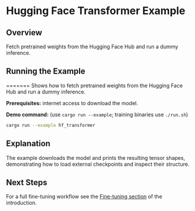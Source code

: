 # Hugging Face Transformer Example

## Overview

Fetch pretrained weights from the Hugging Face Hub and run a dummy inference.

## Running the Example
=======
Shows how to fetch pretrained weights from the Hugging Face Hub and run a
dummy inference.

**Prerequisites:** internet access to download the model.

**Demo command:** (use `cargo run --example`; training binaries use `./run.sh`)


```bash
cargo run --example hf_transformer
```

## Explanation

The example downloads the model and prints the resulting tensor shapes,
demonstrating how to load external checkpoints and inspect their structure.

## Next Steps

For a full fine-tuning workflow see the
[Fine-tuning section](../introduction.md#fine-tuning) of the introduction.
